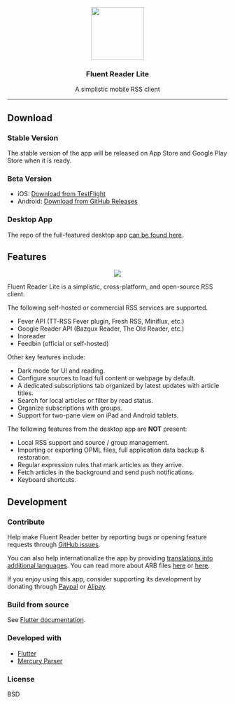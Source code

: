 <p align="center">
  <img width="120" height="120" src="https://github.com/yang991178/fluent-reader/raw/master/build/icon.png">
</p>
<h3 align="center">Fluent Reader Lite</h3>
<p align="center">A simplistic mobile RSS client</p>
<hr />

## Download

### Stable Version

The stable version of the app will be released on App Store and Google Play Store when it is ready.

### Beta Version

- iOS: [Download from TestFlight](https://testflight.apple.com/join/9fwRtH8C)
- Android: [Download from GitHub Releases](https://github.com/yang991178/fluent-reader-lite/releases)

### Desktop App

The repo of the full-featured desktop app [can be found here](https://github.com/yang991178/fluent-reader).

## Features

<p align="center">
  <img src="https://github.com/yang991178/fluent-reader-lite/raw/master/assets/demo/demo.png">
</p>

Fluent Reader Lite is a simplistic, cross-platform, and open-source RSS client.

The following self-hosted or commercial RSS services are supported.

- Fever API (TT-RSS Fever plugin, Fresh RSS, Miniflux, etc.)
- Google Reader API (Bazqux Reader, The Old Reader, etc.)
- Inoreader
- Feedbin (official or self-hosted)

Other key features include:

- Dark mode for UI and reading.
- Configure sources to load full content or webpage by default.
- A dedicated subscriptions tab organized by latest updates with article titles.
- Search for local articles or filter by read status.
- Organize subscriptions with groups.
- Support for two-pane view on iPad and Android tablets.

The following features from the desktop app are **NOT** present:

- Local RSS support and source / group management.
- Importing or exporting OPML files, full application data backup & restoration.
- Regular expression rules that mark articles as they arrive.
- Fetch articles in the background and send push notifications.
- Keyboard shortcuts.

## Development

### Contribute

Help make Fluent Reader better by reporting bugs or opening feature requests through [GitHub issues](https://github.com/yang991178/fluent-reader-lite/issues). 

You can also help internationalize the app by providing [translations into additional languages](https://github.com/yang991178/fluent-reader-lite/tree/master/lib/l10n). 
You can read more about ARB files [here](https://localizely.com/flutter-arb) or [here](https://github.com/google/app-resource-bundle/wiki/ApplicationResourceBundleSpecification). 

If you enjoy using this app, consider supporting its development by donating through [Paypal](https://www.paypal.me/yang991178) or [Alipay](https://hyliu.me/fluent-reader/imgs/alipay.jpg).

### Build from source

See [Flutter documentation](https://flutter.dev/docs).

### Developed with

- [Flutter](https://github.com/flutter/flutter)
- [Mercury Parser](https://github.com/postlight/mercury-parser)

### License

BSD

